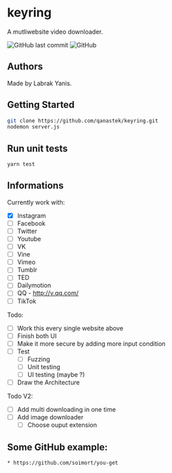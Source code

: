 # keyring
A mutliwebsite video downloader.

![GitHub last commit](https://img.shields.io/github/last-commit/qanastek/keyring.svg?style=flat-square)
![GitHub](https://img.shields.io/github/license/qanastek/keyring.svg?style=flat-square)

## Authors

Made by Labrak Yanis.

## Getting Started

```bash
git clone https://github.com/qanastek/keyring.git
nodemon server.js
```

## Run unit tests

```bash
yarn test
```

## Informations

Currently work with:
- [x] Instagram
- [ ] Facebook
- [ ] Twitter
- [ ] Youtube
- [ ] VK
- [ ] Vine
- [ ] Vimeo
- [ ] Tumblr
- [ ] TED
- [ ] Dailymotion
- [ ] QQ - http://v.qq.com/
- [ ] TikTok

Todo:
- [ ] Work this every single website above
- [ ] Finish both UI
- [ ] Make it more secure by adding more input condition
- [ ] Test
	- [ ] Fuzzing
	- [ ] Unit testing
	- [ ] UI testing (maybe ?)
- [ ] Draw the Architecture

Todo V2:
- [ ] Add multi downloading in one time
- [ ] Add image downloader
	- [ ] Choose ouput extension

## Some GitHub example:

	* https://github.com/soimort/you-get